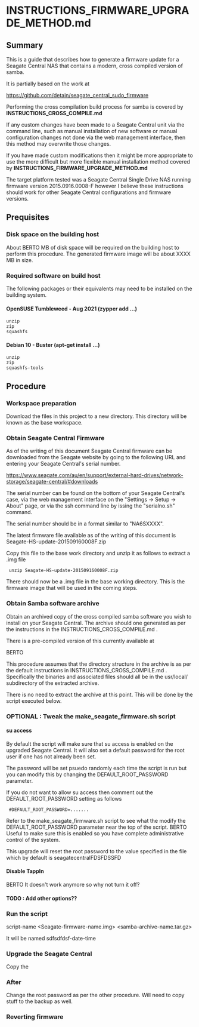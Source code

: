 # INSTRUCTIONS_FIRMWARE_UPGRADE_METHOD.md
## Summary
This is a guide that describes how to generate a firmware update
for a Seagate Central NAS that contains a modern, cross compiled
version of samba.

It is partially based on the work at

https://github.com/detain/seagate_central_sudo_firmware

Performing the cross compilation build process for samba is covered 
by **INSTRUCTIONS_CROSS_COMPILE.md**

If any custom changes have been made to a Seagate Central
unit via the command line, such as manual installation of new 
software or manual configuration changes not done via the web
management interface, then this method may overwrite those changes.

If you have made custom modifications then it might be more
appropriate to use the more difficult but more flexible manual
installation method covered by
**INSTRUCTIONS_FIRMWARE_UPGRADE_METHOD.md**

The target platform tested was a Seagate Central Single Drive NAS 
running firmware version 2015.0916.0008-F however I believe these
instructions should work for other Seagate Central configurations and
firmware versions. 

## Prequisites 
### Disk space on the building host
About BERTO MB of disk space will be required on the building 
host to perform this procedure. The generated firmware image
will be about XXXX MB in size.

### Required software on build host
The following packages or their equivalents may need to be
installed on the building system.

#### OpenSUSE Tumbleweed - Aug 2021 (zypper add ...)
    unzip
    zip
    squashfs
    
#### Debian 10 - Buster (apt-get install ...)
    unzip
    zip
    squashfs-tools

## Procedure
### Workspace preparation
Download the files in this project to a new directory. This 
directory will be known as the base workspace.

### Obtain Seagate Central Firmware
As of the writing of this document Seagate Central firmware can be
downloaded from the Seagate website by going to the following URL
and entering your Seagate Central's serial number.

https://www.seagate.com/au/en/support/external-hard-drives/network-storage/seagate-central/#downloads

The serial number can be found on the bottom of your Seagate
Central's case, via the web management interface on the
"Settings -> Setup -> About" page, or via the ssh command line by
issing the "serialno.sh" command.

The serial number should be in a format similar to "NA6SXXXX".

The latest firmware file available as of the writing of this document
is Seagate-HS-update-201509160008F.zip

Copy this file to the base work directory and unzip it as
follows to extract a .img file 

     unzip Seagate-HS-update-201509160008F.zip

There should now be a .img file in the base working directory.
This is the firmware image that will be used in the coming steps.

### Obtain Samba software archive
Obtain an archived copy of the cross compiled samba software you wish
to install on your Seagate Central. The archive should one generated
as per the instructions in the INSTRUCTIONS_CROSS_COMPILE.md .

There is a pre-compiled version of this currently available at

BERTO

This procedure assumes that the directory structure in the archive
is as per the default instructions in INSTRUCTIONS_CROSS_COMPILE.md . 
Specifically the binaries and associated files should all be in
the usr/local/ subdirectory of the extracted archive.

There is no need to extract the archive at this point. This will
be done by the script executed below.

### OPTIONAL : Tweak the make_seagate_firmware.sh script
#### su access
By default the script will make sure that su access is enabled 
on the upgraded Seagate Central. It will also set a default
password for the root user if one has not already been set.

The password will be set psuedo randomly each time the
script is run but you can modify this by changing the
DEFAULT_ROOT_PASSWORD parameter.

If you do not want to allow su access then comment out the
DEFAULT_ROOT_PASSWORD setting as follows

     #DEFAULT_ROOT_PASSWORD=.......

Refer to the make_seagate_firmware.sh script to see what the
modify
the DEFAULT_ROOT_PASSWORD parameter near the top of the script.
BERTO Useful to make sure this is enabled so you have complete
administrative control of the system.

This upgrade will reset the root password to the value specified
in the file which by default is seagatecentralFDSFDSSFD

#### Disable TappIn
BERTO It doesn't work anymore so why not turn it off?

#### TODO : Add other options?? 

### Run the script

script-name <Seagate-firmware-name.img> <samba-archive-name.tar.gz>



It will be named sdfsdfdsf-date-time

### Upgrade the Seagate Central
Copy the 
 
 
### After
Change the root password as per the other procedure. Will need to 
copy stuff to the backup as well.




### Reverting firmware




